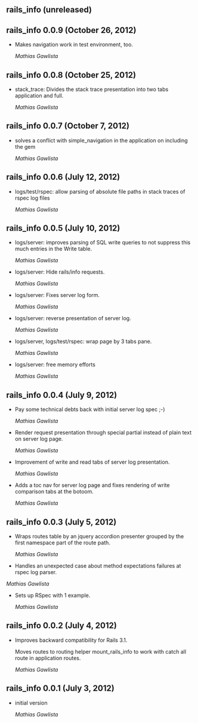 ## rails_info (unreleased) ##

## rails_info 0.0.9 (October 26, 2012) ##

*  Makes navigation work in test environment, too.

   *Mathias Gawlista*
   
## rails_info 0.0.8 (October 25, 2012) ##

*  stack_trace: Divides the stack trace presentation into two tabs application and full.  

   *Mathias Gawlista*

## rails_info 0.0.7 (October 7, 2012) ##

*   solves a conflict with simple_navigation in the application on including the gem

    *Mathias Gawlista*

## rails_info 0.0.6 (July 12, 2012) ##

*   logs/test/rspec: allow parsing of absolute file paths in stack traces of rspec log files

    *Mathias Gawlista*

## rails_info 0.0.5 (July 10, 2012) ##

*   logs/server: improves parsing of SQL write queries to not suppress this much entries in the Write table.

    *Mathias Gawlista*

*   logs/server: Hide rails/info requests.

    *Mathias Gawlista*
    
*   logs/server: Fixes server log form.

    *Mathias Gawlista*

*   logs/server: reverse presentation of server log.

    *Mathias Gawlista*

*   logs/server, logs/test/rspec: wrap page by 3 tabs pane.

    *Mathias Gawlista*

*   logs/server: free memory efforts
 
    *Mathias Gawlista*
    
## rails_info 0.0.4 (July 9, 2012) ##

*   Pay some technical debts back with initial server log spec ;-)

    *Mathias Gawlista*

*   Render request presentation through special partial instead of plain text on server log page.

    *Mathias Gawlista*

*   Improvement of write and read tabs of server log presentation.

    *Mathias Gawlista*

*   Adds a toc nav for server log page and fixes rendering of write comparison tabs at the botoom.

    *Mathias Gawlista*

## rails_info 0.0.3 (July 5, 2012) ##

*   Wraps routes table by an jquery accordion presenter grouped by the first namespace part of the route path.

    *Mathias Gawlista*

*   Handles an unexpected case about method expectations failures at rspec log parser.

   *Mathias Gawlista* 

*   Sets up RSpec with 1 example.

    *Mathias Gawlista*

## rails_info 0.0.2 (July 4, 2012) ##

*   Improves backward compatibility for Rails 3.1.

    Moves routes to routing helper mount_rails_info to work with catch all route in application routes.

    *Mathias Gawlista*

## rails_info 0.0.1 (July 3, 2012) ##

*   initial version

    *Mathias Gawlista*
